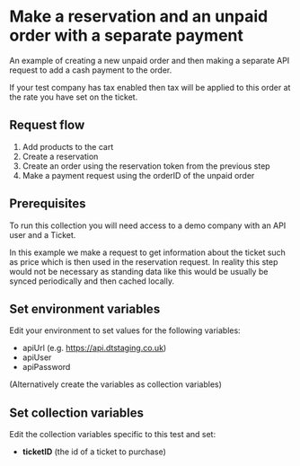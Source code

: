 # Make a reservation and an unpaid order with a separate payment

An example of creating a new unpaid order and then making a separate API request to add a cash payment to the order.

If your test company has tax enabled then tax will be applied to this order at the rate you have set on the ticket.

## Request flow

1. Add products to the cart
2. Create a reservation
3. Create an order using the reservation token from the previous step
4. Make a payment request using the orderID of the unpaid order



## Prerequisites

To run this collection you will need access to a demo company with an API user and a Ticket.

In this example we make a request to get information about the ticket such as price which is then used in the reservation request. In reality this step would not be necessary as standing data like this would be usually be synced periodically and then cached locally.

## Set environment variables

Edit your environment to set values for the following variables: 

- apiUrl (e.g. https://api.dtstaging.co.uk)
- apiUser
- apiPassword

(Alternatively create the variables as collection variables)

## Set collection variables

Edit the collection variables specific to this test and set:

- **ticketID** (the id of a ticket to purchase)



